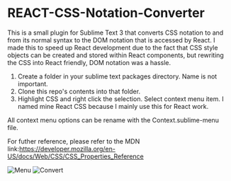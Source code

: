 # REACT-CSS-Notation-Converter
This is a small plugin for Sublime Text 3 that converts CSS notation to and from its normal syntax to the DOM notation that is accessed by React. I made this to speed up React development due to the fact that CSS style objects can be created and stored within React components, but rewriting the CSS into React friendly, DOM notation was a hassle.

1. Create a folder in your sublime text packages directory. Name is not important.
2. Clone this repo's contents into that folder.
3. Highlight CSS and right click the selection. Select context menu item. I named mine React CSS because I mainly use this for React work. 

All context menu options can be rename with the Context.sublime-menu file.

For futher reference, please refer to the MDN link:https://developer.mozilla.org/en-US/docs/Web/CSS/CSS_Properties_Reference

![Menu](http://i.imgur.com/H6h1GKf.gif)
![Convert](http://i.imgur.com/VfiYZph.gif)
